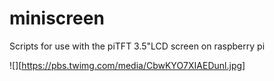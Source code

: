 # miniscreen
Scripts for use with the piTFT 3.5"LCD screen on raspberry pi

![][https://pbs.twimg.com/media/CbwKYO7XIAEDunl.jpg]
